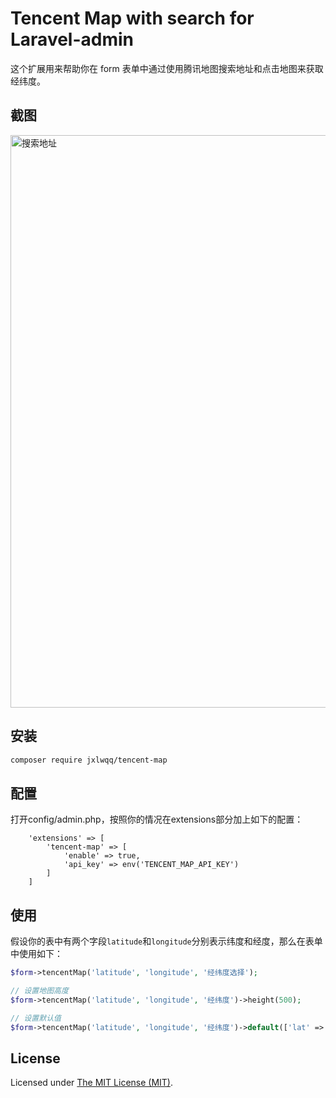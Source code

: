 # Tencent Map with search for Laravel-admin


这个扩展用来帮助你在 form 表单中通过使用腾讯地图搜索地址和点击地图来获取经纬度。


## 截图

<img width="916" alt="搜索地址" src="https://user-images.githubusercontent.com/2421068/53468061-ab4c0400-3a93-11e9-8a41-4c320733af3d.png">

## 安装

```bash
composer require jxlwqq/tencent-map
```

## 配置

打开config/admin.php，按照你的情况在extensions部分加上如下的配置：

```
    'extensions' => [
        'tencent-map' => [
            'enable' => true,
            'api_key' => env('TENCENT_MAP_API_KEY')
        ]
    ]
```

## 使用

假设你的表中有两个字段`latitude`和`longitude`分别表示纬度和经度，那么在表单中使用如下：

```php
$form->tencentMap('latitude', 'longitude', '经纬度选择');

// 设置地图高度
$form->tencentMap('latitude', 'longitude', '经纬度')->height(500);

// 设置默认值
$form->tencentMap('latitude', 'longitude', '经纬度')->default(['lat' => 90, 'lng' => 90]);

```

## License

Licensed under [The MIT License (MIT)](LICENSE).
